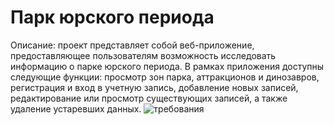 # Парк юрского периода
Описание: проект представляет собой веб-приложение, предоставляющее пользователям возможность исследовать информацию о парке юрского периода. В рамках приложения доступны следующие функции: просмотр зон парка, аттракционов и динозавров, регистрация и вход в учетную запись, добавление новых записей, редактирование или просмотр существующих записей, а также удаление устаревших данных.
![требования](https://github.com/user-attachments/assets/37994517-0808-4850-af64-9fffd5a62a4e)
